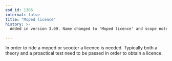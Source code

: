 ```yaml
---
esd_id: 1386
internal: false
title: "Moped licence"
history: >-
  Added in version 3.09. Name changed to 'Moped licence' and scope notes updated in version 4.00.

---
```


In order to ride a moped or scooter a licence is needed.  Typically both a theory and a proactical test need to be passed in order to obtain a licence.

